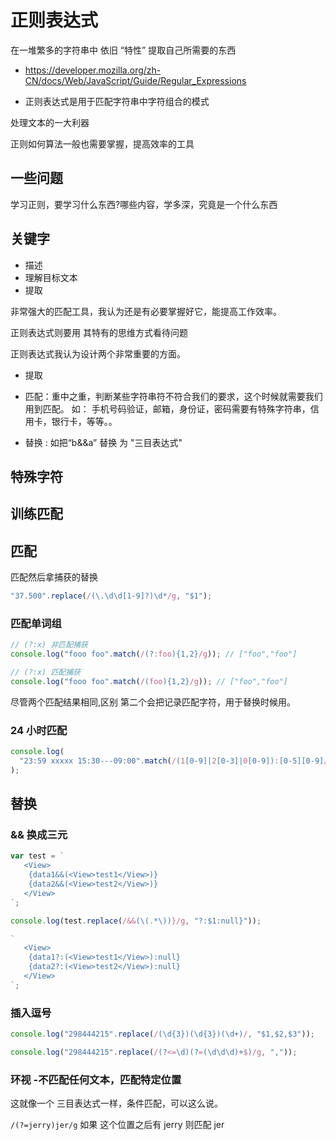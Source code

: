# 正则表达式

在一堆繁多的字符串中 依旧 “特性” 提取自己所需要的东西

- https://developer.mozilla.org/zh-CN/docs/Web/JavaScript/Guide/Regular_Expressions

- 正则表达式是用于匹配字符串中字符组合的模式

处理文本的一大利器

正则如何算法一般也需要掌握，提高效率的工具

## 一些问题

学习正则，要学习什么东西?哪些内容，学多深，究竟是一个什么东西

## 关键字

- 描述
- 理解目标文本
- 提取

非常强大的匹配工具，我认为还是有必要掌握好它，能提高工作效率。

正则表达式则要用 其特有的思维方式看待问题

正则表达式我认为设计两个非常重要的方面。

- 提取

- 匹配：重中之重，判断某些字符串符不符合我们的要求，这个时候就需要我们用到匹配。
  如： 手机号码验证，邮箱，身份证，密码需要有特殊字符串，信用卡，银行卡，等等。。
- 替换 : 如把“b&&a” 替换 为 "三目表达式"

## 特殊字符

## 训练匹配

## 匹配

匹配然后拿捕获的替换

```js
"37.500".replace(/(\.\d\d[1-9]?)\d*/g, "$1");
```

### 匹配单词组

```js
// (?:x) 非匹配捕获
console.log("fooo foo".match(/(?:foo){1,2}/g)); // ["foo","foo"]
```

```js
// (?:x) 匹配捕获
console.log("fooo foo".match(/(foo){1,2}/g)); // ["foo","foo"]
```

尽管两个匹配结果相同,区别 第二个会把记录匹配字符，用于替换时候用。

### 24 小时匹配

```js
console.log(
  "23:59 xxxxx 15:30---09:00".match(/(1[0-9]|2[0-3]|0[0-9]):[0-5][0-9]/g)
);
```

## 替换

### && 换成三元

```js
var test = `
   <View>
    {data1&&(<View>test1</View>)}
    {data2&&(<View>test2</View>)}
   </View>
`;

console.log(test.replace(/&&(\(.*\))}/g, "?:$1:null}"));

`
   <View>
    {data1?:(<View>test1</View>):null}
    {data2?:(<View>test2</View>):null}
   </View>
`;
```

### 插入逗号

```js
console.log("298444215".replace(/(\d{3})(\d{3})(\d+)/, "$1,$2,$3"));

console.log("298444215".replace(/(?<=\d)(?=(\d\d\d)+$)/g, ","));
```

### 环视 -不匹配任何文本，匹配特定位置

这就像一个 三目表达式一样，条件匹配，可以这么说。

`/(?=jerry)jer/g` 如果 这个位置之后有 jerry 则匹配 jer
